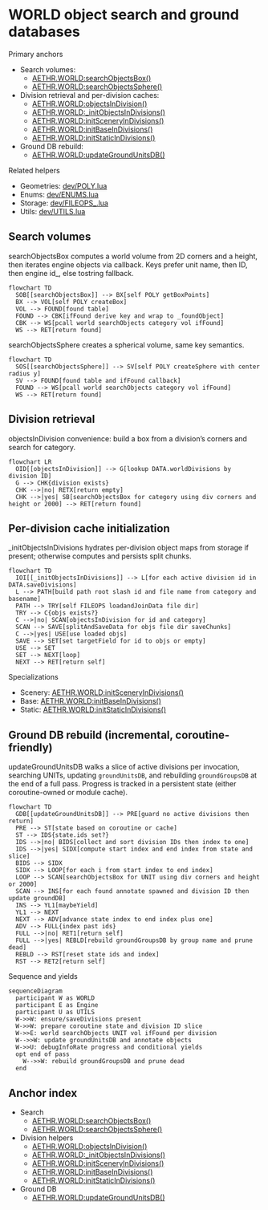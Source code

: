 # WORLD object search and ground databases

Primary anchors
- Search volumes:
  - [AETHR.WORLD:searchObjectsBox()](dev/WORLD.lua:334)
  - [AETHR.WORLD:searchObjectsSphere()](dev/WORLD.lua:384)
- Division retrieval and per-division caches:
  - [AETHR.WORLD:objectsInDivision()](dev/WORLD.lua:1382)
  - [AETHR.WORLD:_initObjectsInDivisions()](dev/WORLD.lua:1395)
  - [AETHR.WORLD:initSceneryInDivisions()](dev/WORLD.lua:1433)
  - [AETHR.WORLD:initBaseInDivisions()](dev/WORLD.lua:1442)
  - [AETHR.WORLD:initStaticInDivisions()](dev/WORLD.lua:1451)
- Ground DB rebuild:
  - [AETHR.WORLD:updateGroundUnitsDB()](dev/WORLD.lua:860)

Related helpers
- Geometries: [dev/POLY.lua](dev/POLY.lua)
- Enums: [dev/ENUMS.lua](dev/ENUMS.lua)
- Storage: [dev/FILEOPS_.lua](dev/FILEOPS_.lua)
- Utils: [dev/UTILS.lua](dev/UTILS.lua)

## Search volumes

searchObjectsBox computes a world volume from 2D corners and a height, then iterates engine objects via callback. Keys prefer unit name, then ID, then engine id_, else tostring fallback.

```mermaid
flowchart TD
  SOB[[searchObjectsBox]] --> BX[self POLY getBoxPoints]
  BX --> VOL[self POLY createBox]
  VOL --> FOUND[found table]
  FOUND --> CBK[ifFound derive key and wrap to _foundObject]
  CBK --> WS[pcall world searchObjects category vol ifFound]
  WS --> RET[return found]
```

searchObjectsSphere creates a spherical volume, same key semantics.

```mermaid
flowchart TD
  SOS[[searchObjectsSphere]] --> SV[self POLY createSphere with center radius y]
  SV --> FOUND[found table and ifFound callback]
  FOUND --> WS[pcall world searchObjects category vol ifFound]
  WS --> RET[return found]
```

## Division retrieval

objectsInDivision convenience: build a box from a division’s corners and search for category.

```mermaid
flowchart LR
  OID[[objectsInDivision]] --> G[lookup DATA.worldDivisions by division ID]
  G --> CHK{division exists}
  CHK -->|no| RETX[return empty]
  CHK -->|yes| SB[searchObjectsBox for category using div corners and height or 2000] --> RET[return found]
```

## Per-division cache initialization

_initObjectsInDivisions hydrates per-division object maps from storage if present; otherwise computes and persists split chunks.

```mermaid
flowchart TD
  IOI[[_initObjectsInDivisions]] --> L[for each active division id in DATA.saveDivisions]
  L --> PATH[build path root slash id and file name from category and basename]
  PATH --> TRY[self FILEOPS loadandJoinData file dir]
  TRY --> C{objs exists?}
  C -->|no| SCAN[objectsInDivision for id and category]
  SCAN --> SAVE[splitAndSaveData for objs file dir saveChunks]
  C -->|yes| USE[use loaded objs]
  SAVE --> SET[set targetField for id to objs or empty]
  USE --> SET
  SET --> NEXT[loop]
  NEXT --> RET[return self]
```

Specializations
- Scenery: [AETHR.WORLD:initSceneryInDivisions()](dev/WORLD.lua:1433)
- Base: [AETHR.WORLD:initBaseInDivisions()](dev/WORLD.lua:1442)
- Static: [AETHR.WORLD:initStaticInDivisions()](dev/WORLD.lua:1451)

## Ground DB rebuild (incremental, coroutine-friendly)

updateGroundUnitsDB walks a slice of active divisions per invocation, searching UNITs, updating `groundUnitsDB`, and rebuilding `groundGroupsDB` at the end of a full pass. Progress is tracked in a persistent state (either coroutine-owned or module cache).

```mermaid
flowchart TD
  GDB[[updateGroundUnitsDB]] --> PRE[guard no active divisions then return]
  PRE --> ST[state based on coroutine or cache]
  ST --> IDS{state.ids set?}
  IDS -->|no| BIDS[collect and sort division IDs then index to one]
  IDS -->|yes| SIDX[compute start index and end index from state and slice]
  BIDS --> SIDX
  SIDX --> LOOP[for each i from start index to end index]
  LOOP --> SCAN[searchObjectsBox for UNIT using div corners and height or 2000]
  SCAN --> INS[for each found annotate spawned and division ID then update groundDB]
  INS --> YL1[maybeYield]
  YL1 --> NEXT
  NEXT --> ADV[advance state index to end index plus one]
  ADV --> FULL{index past ids}
  FULL -->|no| RET1[return self]
  FULL -->|yes| REBLD[rebuild groundGroupsDB by group name and prune dead]
  REBLD --> RST[reset state ids and index]
  RST --> RET2[return self]
```

Sequence and yields

```mermaid
sequenceDiagram
  participant W as WORLD
  participant E as Engine
  participant U as UTILS
  W->>W: ensure/saveDivisions present
  W->>W: prepare coroutine state and division ID slice
  W->>E: world searchObjects UNIT vol ifFound per division
  W-->>W: update groundUnitsDB and annotate objects
  W->>U: debugInfoRate progress and conditional yields
  opt end of pass
    W-->>W: rebuild groundGroupsDB and prune dead
  end
```

## Anchor index

- Search
  - [AETHR.WORLD:searchObjectsBox()](dev/WORLD.lua:334)
  - [AETHR.WORLD:searchObjectsSphere()](dev/WORLD.lua:384)
- Division helpers
  - [AETHR.WORLD:objectsInDivision()](dev/WORLD.lua:1382)
  - [AETHR.WORLD:_initObjectsInDivisions()](dev/WORLD.lua:1395)
  - [AETHR.WORLD:initSceneryInDivisions()](dev/WORLD.lua:1433)
  - [AETHR.WORLD:initBaseInDivisions()](dev/WORLD.lua:1442)
  - [AETHR.WORLD:initStaticInDivisions()](dev/WORLD.lua:1451)
- Ground DB
  - [AETHR.WORLD:updateGroundUnitsDB()](dev/WORLD.lua:860)